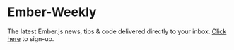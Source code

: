 # Ember-Weekly
The latest Ember.js news, tips & code delivered directly to your inbox. [Click here](http://emberweekly.com/) to sign-up.